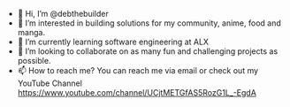- 👋 Hi, I’m @debthebuilder
- 👀 I’m interested in building solutions for my community, anime, food and manga.
- 🌱 I’m currently learning software engineering at ALX
- 💞️ I’m looking to collaborate on as many fun and challenging projects as possible.
- 📫 How to reach me? You can reach me via email or check out my YouTube Channel https://www.youtube.com/channel/UCjtMETGfAS5RozG1L_-EgdA

<!---
debthebuilder/debthebuilder is a ✨ special ✨ repository because its `README.md` (this file) appears on your GitHub profile.
You can click the Preview link to take a look at your changes.
--->

